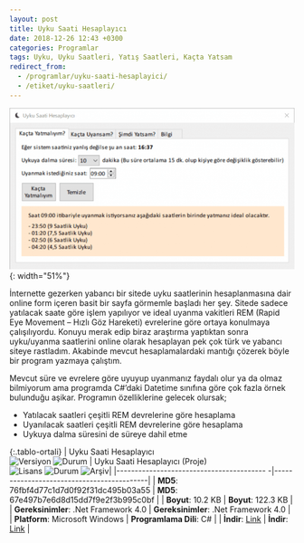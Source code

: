 ```yaml
---
layout: post
title: Uyku Saati Hesaplayıcı
date: 2018-12-26 12:43 +0300
categories: Programlar
tags: Uyku, Uyku Saatleri, Yatış Saatleri, Kaçta Yatsam
redirect_from:
  - /programlar/uyku-saati-hesaplayici/
  - /etiket/uyku-saatleri/
---
```

![uyku-saati-hesaplayici](/images/programlar/uyku-saati-hesaplayici.png){: width="51%"}

İnternette gezerken yabancı bir sitede uyku saatlerinin hesaplanmasına dair online form içeren basit bir sayfa görmemle başladı her şey. Sitede sadece yatılacak saate göre işlem yapılıyor ve ideal uyanma vakitleri REM (Rapid Eye Movement – Hızlı Göz Hareketi) evrelerine göre ortaya konulmaya çalışılıyordu. Konuyu merak edip biraz araştırma yaptıktan sonra uyku/uyanma saatlerini online olarak hesaplayan pek çok türk ve yabancı siteye rastladım. Akabinde mevcut hesaplamalardaki mantığı çözerek böyle bir program yazmaya çalıştım.

Mevcut süre ve evrelere göre uyuyup uyanmanız faydalı olur ya da olmaz bilmiyorum ama programda C#’daki Datetime sınıfına göre çok fazla örnek bulunduğu aşikar. Programın özelliklerine gelecek olursak;

- Yatılacak saatleri çeşitli REM devrelerine göre hesaplama
- Uyanılacak saatleri çeşitli REM devrelerine göre hesaplama
- Uykuya dalma süresini de süreye dahil etme

{:.tablo-ortali}
| Uyku Saati Hesaplayıcı<br>![Versiyon](https://img.shields.io/badge/Versiyon-1.1-blueviolet.svg?style=flat) ![Durum](https://img.shields.io/badge/Durum-Çalışıyor-success.svg?style=flat) | Uyku Saati Hesaplayıcı (Proje)<br>![Lisans](https://img.shields.io/badge/Lisans-MIT-blue.svg?style=flat) ![Durum](https://img.shields.io/badge/Proje-Sonlandırıldı-lightgray.svg?style=flat) ![Arşiv](https://img.shields.io/badge/Arşiv-orange.svg?style=flat)|
|----------------------------------------- -|-------------------------------------------|
| **MD5**: 76fbf4d77c1d7d0f92f31dc495b03a55 | **MD5**: 67e497b7e6d8d15dd7f9e2f3b995c0bf | 
| **Boyut**: 10.2 KB                       | **Boyut**:  122.3 KB                         |
| **Gereksinimler**: .Net Framework 4.0     | **Gereksinimler**: .Net Framework 4.0     |
| **Platform**: Microsoft Windows           | **Programlama Dili**: C#                  |
| **İndir**: [Link](https://www.dropbox.com/s/pd4uutnp7lqu96b/uyku-saati-hesaplayici.zip?dl=1)         | **İndir**: [Link](https://www.dropbox.com/s/w45aly9jqmrerff/uyku-saati-hesaplayici-proje.zip?dl=1)                      |